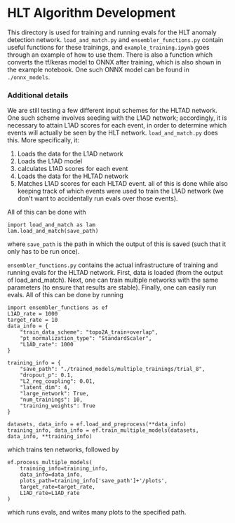 # HLT Algorithm Development

This directory is used for training and running evals for the HLT anomaly detection network. `load_and_match.py` and `ensembler_functions.py` contain useful functions for these trainings, and `example_training.ipynb` goes through an example of how to use them. There is also a function which converts the tf/keras model to ONNX after training, which is also shown in the example notebook. One such ONNX model can be found in `./onnx_models`.

### Additional details
We are still testing a few different input schemes for the HLTAD network. One such scheme involves seeding with the L1AD network; accordingly, it is necessary to attain L1AD scores for each event, in order to determine which events will actually be seen by the HLT network. `load_and_match.py` does this. More specifically, it:
1. Loads the data for the L1AD network
2. Loads the L1AD model
3. calculates L1AD scores for each event
4. Loads the data for the HLTAD network
5. Matches L1AD scores for each HLTAD event.
all of this is done while also keeping track of which events were used to train the L1AD network (we don't want to accidentally run evals over those events).

All of this can be done with
```
import load_and_match as lam
lam.load_and_match(save_path)
```
where `save_path` is the path in which the output of this is saved (such that it only has to be run once).

`ensembler_functions.py` contains the actual infrastructure of training and running evals for the HLTAD network. First, data is loaded (from the output of load_and_match). Next, one can train multiple networks with the same parameters (to ensure that results are stable). Finally, one can easily run evals. All of this can be done by running 

```
import ensembler_functions as ef
L1AD_rate = 1000
target_rate = 10
data_info = {
    "train_data_scheme": "topo2A_train+overlap", 
    "pt_normalization_type": "StandardScaler", 
    "L1AD_rate": 1000
}

training_info = {
    "save_path": "./trained_models/multiple_trainings/trial_8", 
    "dropout_p": 0.1, 
    "L2_reg_coupling": 0.01, 
    "latent_dim": 4, 
    "large_network": True, 
    "num_trainings": 10,
    "training_weights": True
}

datasets, data_info = ef.load_and_preprocess(**data_info)
training_info, data_info = ef.train_multiple_models(datasets, data_info, **training_info)
```
which trains ten networks, followed by

```
ef.process_multiple_models(
    training_info=training_info,
    data_info=data_info,
    plots_path=training_info['save_path']+'/plots',
    target_rate=target_rate,
    L1AD_rate=L1AD_rate
)
```

which runs evals, and writes many plots to the specified path.